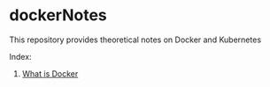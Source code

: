# dockerNotes
This repository provides theoretical notes on Docker and Kubernetes

Index:
1. [What is Docker]()
